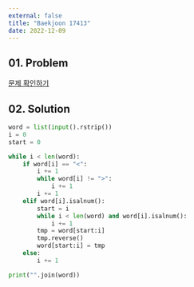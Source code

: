 ```yaml
---
external: false
title: "Baekjoon 17413"
date: 2022-12-09
---
```


## 01. Problem

[문제 확인하기](https://www.acmicpc.net/problem/17413)

## 02. Solution

```Python
word = list(input().rstrip())
i = 0
start = 0

while i < len(word):
    if word[i] == "<":
        i += 1
        while word[i] != ">":
            i += 1
        i += 1
    elif word[i].isalnum():
        start = i
        while i < len(word) and word[i].isalnum():
            i += 1
        tmp = word[start:i]
        tmp.reverse()
        word[start:i] = tmp
    else:
        i += 1

print("".join(word))
```
